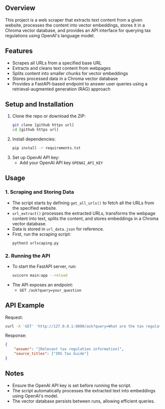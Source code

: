 

## Overview
This project is a web scraper that extracts text content from a given website, processes the content into vector embeddings, stores it in a Chroma vector database, and provides an API interface for querying tax regulations using OpenAI's language model.

## Features
- Scrapes all URLs from a specified base URL
- Extracts and cleans text content from webpages
- Splits content into smaller chunks for vector embeddings
- Stores processed data in a Chroma vector database
- Provides a FastAPI-based endpoint to answer user queries using a retrieval-augmented generation (RAG) approach


## Setup and Installation
1. Clone the repo or download the ZIP:
   ```sh
   git clone [github https url]
   cd [github https url]
   
2. Install dependencies:
   ```sh
   pip install -r requirements.txt
   ```
3. Set up OpenAI API key:
   - Add your OpenAI API key  `OPENAI_API_KEY` 

## Usage
### 1. Scraping and Storing Data
- The script starts by defining `get_all_urls()` to fetch all the URLs from the specified website.
- `url_extract()` processes the extracted URLs, transforms the webpage content into text, splits the content, and stores embeddings in a Chroma vector database.
- Data is stored in `url_data.json` for reference.
- First, run the scraping script:
   ```sh
   python3 urlscaping.py
   ```
### 2. Running the API
- To start the FastAPI server, run:
   ```sh
   uvicorn main:app --reload
   ```
- The API exposes an endpoint:
   - `GET /ask?query=your_question` 
   
## API Example
Request:
```sh
curl -X 'GET' 'http://127.0.0.1:8000/ask?query=What are the tax regulations for businesses?' -H 'accept: application/json'
```
Response:
```json
{
    "answer": "[Relevant tax regulation information]",
    "source_titles": ["IRS Tax Guide"]
}
```

## Notes
- Ensure the OpenAI API key is set before running the script.
- The script automatically processes the extracted text into embeddings using OpenAI's model.
- The vector database persists between runs, allowing efficient queries.






